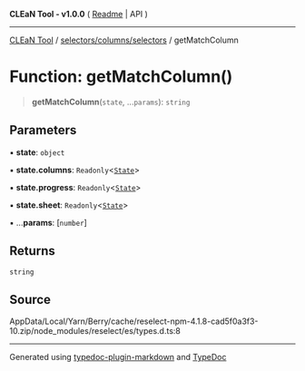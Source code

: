 **CLEaN Tool - v1.0.0** ( [Readme](../../../../README.md) \| API )

***

[CLEaN Tool](../../../../modules.md) / [selectors/columns/selectors](../README.md) / getMatchColumn

# Function: getMatchColumn()

> **getMatchColumn**(`state`, ...`params`): `string`

## Parameters

▪ **state**: `object`

▪ **state.columns**: `Readonly`\<[`State`](../private/interfaces/State.md)\>

▪ **state.progress**: `Readonly`\<[`State`](../private/interfaces/State.md)\>

▪ **state.sheet**: `Readonly`\<[`State`](../../../../features/sheet/reducers/interfaces/State.md)\>

▪ ...**params**: [`number`]

## Returns

`string`

## Source

AppData/Local/Yarn/Berry/cache/reselect-npm-4.1.8-cad5f0a3f3-10.zip/node\_modules/reselect/es/types.d.ts:8

***

Generated using [typedoc-plugin-markdown](https://www.npmjs.com/package/typedoc-plugin-markdown) and [TypeDoc](https://typedoc.org/)

